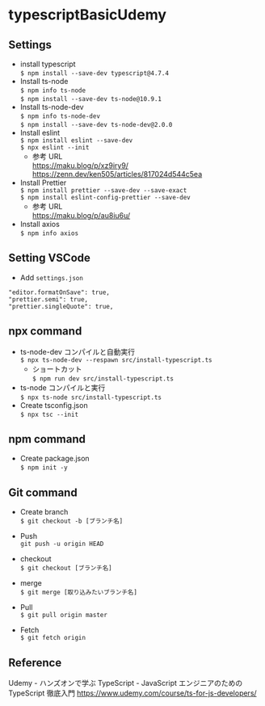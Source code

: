 # typescriptBasicUdemy

## Settings

- install typescript  
  `$ npm install --save-dev typescript@4.7.4`
- Install ts-node  
  `$ npm info ts-node`  
  `$ npm install --save-dev ts-node@10.9.1`
- Install ts-node-dev  
  `$ npm info ts-node-dev`  
  `$ npm install --save-dev ts-node-dev@2.0.0`
- Install eslint  
  `$ npm install eslint --save-dev`  
  `$ npx eslint --init`
  - 参考 URL  
    https://maku.blog/p/xz9iry9/  
    https://zenn.dev/ken505/articles/817024d544c5ea
- Install Prettier  
  `$ npm install prettier --save-dev --save-exact`  
  `$ npm install eslint-config-prettier --save-dev`  
  - 参考 URL  
  https://maku.blog/p/au8iu6u/
- Install axios  
  `$ npm info axios`  

## Setting VSCode

- Add `settings.json`

```
"editor.formatOnSave": true,
"prettier.semi": true,
"prettier.singleQuote": true,
```

## npx command

- ts-node-dev コンパイルと自動実行  
  `$ npx ts-node-dev --respawn src/install-typescript.ts`
  - ショートカット  
    `$ npm run dev src/install-typescript.ts`
- ts-node コンパイルと実行  
  `$ npx ts-node src/install-typescript.ts`
- Create tsconfig.json  
  `$ npx tsc --init`

## npm command

- Create package.json  
  `$ npm init -y`

## Git command

- Create branch  
  `$ git checkout -b [ブランチ名]`
- Push  
  `git push -u origin HEAD`
- checkout  
  `$ git checkout [ブランチ名]`
- merge  
  `$ git merge [取り込みたいブランチ名]`

- Pull  
  `$ git pull origin master`
- Fetch  
  `$ git fetch origin`

## Reference

Udemy - ハンズオンで学ぶ TypeScript - JavaScript エンジニアのための TypeScript 徹底入門
https://www.udemy.com/course/ts-for-js-developers/
